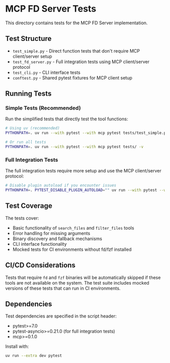 # MCP FD Server Tests

This directory contains tests for the MCP FD Server implementation.

## Test Structure

- `test_simple.py` - Direct function tests that don't require MCP client/server setup
- `test_fd_server.py` - Full integration tests using MCP client/server protocol
- `test_cli.py` - CLI interface tests
- `conftest.py` - Shared pytest fixtures for MCP client setup

## Running Tests

### Simple Tests (Recommended)
Run the simplified tests that directly test the tool functions:

```bash
# Using uv (recommended)
PYTHONPATH=. uv run --with pytest --with mcp pytest tests/test_simple.py -v

# Or run all tests
PYTHONPATH=. uv run --with pytest --with mcp pytest tests/ -v
```

### Full Integration Tests
The full integration tests require more setup and use the MCP client/server protocol:

```bash
# Disable plugin autoload if you encounter issues
PYTHONPATH=. PYTEST_DISABLE_PLUGIN_AUTOLOAD="" uv run --with pytest --with pytest-asyncio --with mcp pytest tests/test_fd_server.py -v
```

## Test Coverage

The tests cover:
- Basic functionality of `search_files` and `filter_files` tools
- Error handling for missing arguments
- Binary discovery and fallback mechanisms
- CLI interface functionality
- Mocked tests for CI environments without fd/fzf installed

## CI/CD Considerations

Tests that require `fd` and `fzf` binaries will be automatically skipped if these tools are not available on the system. The test suite includes mocked versions of these tests that can run in CI environments.

## Dependencies

Test dependencies are specified in the script header:
- pytest>=7.0
- pytest-asyncio>=0.21.0 (for full integration tests)
- mcp>=0.1.0

Install with:
```bash
uv run --extra dev pytest
```